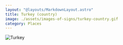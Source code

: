 ```yaml
---
layout: "@layouts/MarkdownLayout.astro"
title: Turkey (country)
image: ./assets/images-of-signs/turkey-country.gif
category: Places
---
```


![Turkey](@signs/turkey-country.gif)

